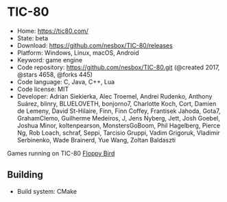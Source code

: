 # TIC-80

- Home: https://tic80.com/
- State: beta
- Download: https://github.com/nesbox/TIC-80/releases
- Platform: Windows, Linux, macOS, Android
- Keyword: game engine
- Code repository: https://github.com/nesbox/TIC-80.git (@created 2017, @stars 4658, @forks 445)
- Code language: C, Java, C++, Lua
- Code license: MIT
- Developer: Adrian Siekierka, Alec Troemel, Andrei Rudenko, Anthony Suárez, blinry, BLUELOVETH, bonjorno7, Charlotte Koch, Cort, Damien de Lemeny, David St-Hilaire, Finn, Finn Coffey, Frantisek Jahoda, Gota7, GrahamClemo, Guilherme Medeiros, J, Jens Nyberg, Jett, Josh Goebel, Joshua Minor, koltenpearson, MonstersGoBoom, Phil Hagelberg, Pierce Ng, Rob Loach, schraf, Seppi, Tarcisio Gruppi, Vadim Grigoruk, Vladimir Serbinenko, Wade Brainerd, Yue Wang, Zoltan Baldaszti

Games running on TIC-80
[Floppy Bird](https://popolon.itch.io/floppy-bird)

## Building

- Build system: CMake
